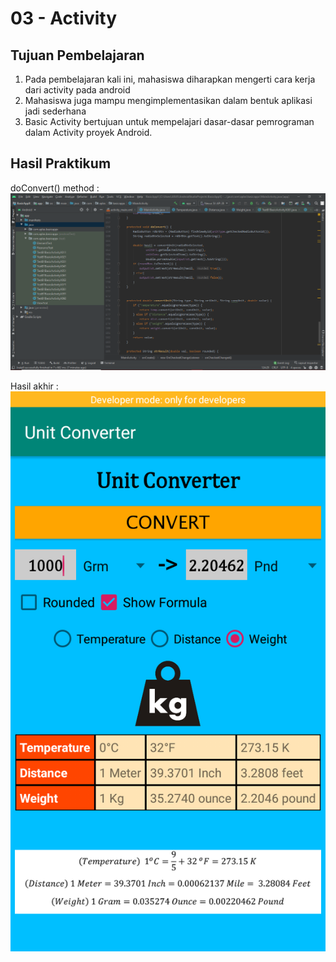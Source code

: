 # 03 - Activity

## Tujuan Pembelajaran

1. Pada pembelajaran kali ini, mahasiswa diharapkan mengerti cara kerja dari activity pada android
2. Mahasiswa juga mampu mengimplementasikan dalam bentuk aplikasi jadi sederhana
3. Basic Activity bertujuan untuk mempelajari dasar-dasar pemrograman dalam Activity proyek Android.

## Hasil Praktikum

doConvert() method :
![doConvert()](img/ss-doConvert.png)

Hasil akhir :
![Hasil Akhir](img/hasil-akhir.png)

